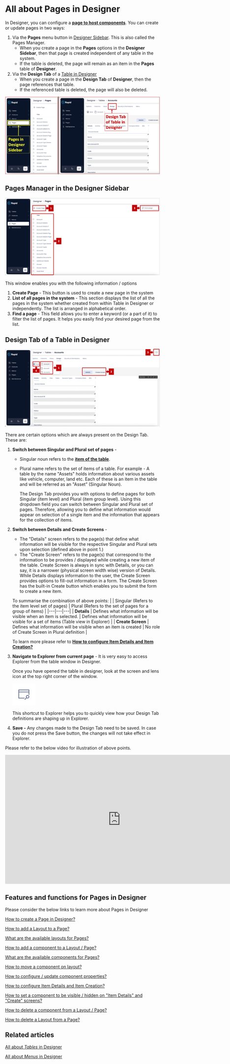 # All about Pages in Designer

In Designer, you can configure a [**page to host components**](</docs/Rapid/3-User Manual/glossary/glossary.md#page> "Page and component"). You can create or update pages in two ways:

1. Via the **Pages** menu button in [Designer Sidebar](</docs/Rapid/3-User Manual/glossary/glossary.md#sidebar> "Sidebar"). This is also called the Pages Manager.
    -  When you create a page in the **Pages** options in the **Designer Sidebar**, then that page is created independent of any table in the system.
    - If the table is deleted, the page will remain as an item in the **Pages** table of **Designer**.
2. Via the **Design Tab** of a [Table in Designer](/docs/Rapid/4-Keyper%20Manual/2-Designer/1-Tables/1-all-about-tables-in-designer/1-all-about-tables-in-designer.md "All about Tables in Designer")
    - When you create a page in the **Design Tab** of **Designer**, then the page references that table.
    - If the referenced table is deleted, the page will also be deleted.

![Navigate to page design tab](<Navigate to Page design tab.png>)

## Pages Manager in the Designer Sidebar

![Pages page layout](<Pages page layout.png>)

This window enables you with the following information / options

1. **Create Page** - This button is used to create a new page in the system
2. **List of all pages in the system** - This section displays the list of all the pages in the system whether created from within Table in Designer or independently. The list is arranged in alphabetical order.
3. **Find a page** - This field allows you to enter a keyword (or a part of it) to filter the list of pages. It helps you easily find your desired page from the list.

## Design Tab of a Table in Designer

![Design tab page layout](<Table Design tab layout.png>)

There are certain options which are always present on the Design Tab. These are:

1. **Switch between Singular and Plural set of pages** - 
    - Singular noun refers to the [**item of the table**](</docs/Rapid/3-User Manual/glossary/glossary.md#table-items-and-columns> "Table items and columns").
    - Plural name refers to the set of items of a table. For example - A table by the name "Assets" holds information about various assets like vehicle, computer, land etc. Each of these is an item in the table and will be referred as an "Asset" (Singular Noun).  
          
        The Design Tab provides you with options to define pages for both Singular (item level) and Plural (item group level). Using this dropdown field you can switch between Singular and Plural set of pages. Therefore, allowing you to define what information would appear on selection of a single item and the information that appears for the collection of items.
2. **Switch between Details and Create Screens** - 
    - The "Details" screen refers to the page(s) that define what information will be visible for the respective Singular and Plural sets upon selection (defined above in point 1.)
    - The "Create Screen" refers to the page(s) that correspond to the information to be provides / displayed while creating a new item of the table. Create Screen is always in sync with Details, or you can say, it is a narrower (physical screen width wise) version of Details. While Details displays information to the user, the Create Screen provides options to fill-out information in a form. The Create Screen has the built-in Create button which enables you to submit the form to create a new item.  
          
    To summarise the combination of above points:
    |   | Singular (Refers to the item level set of pages) | Plural (Refers to the set of pages for a group of items) |
    |---|---|---|
    | **Details** | Defines what information will be visible when an item is selected. | Defines what information will be visible for a set of items (Table view in Explorer) |
    | **Create Screen** | Defines what information will be visible when an item is created | No role of Create Screen in Plural definition |
    
    To learn more please refer to [**How to configure Item Details and Item Creation?**](/docs/Rapid/4-Keyper%20Manual/2-Designer/2-Pages/5-how-to-guides/how-to-configure-item-details-and-item-creation/how-to-configure-item-details-and-item-creation.md "How to configure Item Details and Item Creation?")
3. **Navigate to Explorer from current page** - It is very easy to access Explorer from the table window in Designer.
    
    Once you have opened the table in designer, look at the screen and lens icon at the top right corner of the window.  
      
    ![Go to Explorer button](<Go To Explorer button.png>)
    
    This shortcut to Explorer helps you to quickly view how your Design Tab definitions are shaping up in Explorer.
4. **Save -** Any changes made to the Design Tab need to be saved. In case you do not press the Save button, the changes will not take effect in Explorer.

Please refer to the below video for illustration of above points.

<iframe allowfullscreen="allowfullscreen" frameborder="0" height="420" src="https://www.youtube.com/embed/NyhF0gWS7lk?si=VgEXLlrMQ0yhxdY2" title="YouTube video player" width="750"></iframe>

## Features and functions for Pages in Designer

Please consider the below links to learn more about Pages in Designer

[How to create a Page in Designer?](/docs/Rapid/4-Keyper%20Manual/2-Designer/2-Pages/5-how-to-guides/how-to-create-pages/how-to-create-pages.md "How to create a Page in Designer?")

[How to add a Layout to a Page?](/docs/Rapid/4-Keyper%20Manual/2-Designer/2-Pages/5-how-to-guides/how-to-add-a-layout-to-a-page/how-to-add-a-layout-to-a-page.md "How to add a Layout to a Page?")

[What are the available layouts for Pages?](/docs/Rapid/4-Keyper%20Manual/2-Designer/2-Pages/4-Layouts/list-of-available-layouts/list-of-available-layouts.md "What are the available layouts for Pages?")

[How to add a component to a Layout / Page?](/docs/Rapid/4-Keyper%20Manual/2-Designer/2-Pages/5-how-to-guides/how-to-add-a-component/how-to-add-a-component.md "How to add a component to a Page?")

[What are the available components for Pages?](/docs/Rapid/4-Keyper%20Manual/2-Designer/2-Pages/3-Components/1-overview/1-overview.md "What are the available components for Pages?")

[How to move a component on layout?](/docs/Rapid/4-Keyper%20Manual/2-Designer/2-Pages/5-how-to-guides/how-to-arrange-a-component-on-a-grid/how-to-arrange-a-component-on-a-grid.md "How to move a component on layout?")

[How to configure / update component properties?](/docs/Rapid/4-Keyper%20Manual/2-Designer/2-Pages/5-how-to-guides/how-to-configure-a-component/how-to-configure-a-component.md "How to configure / update component properties?")

[How to configure Item Details and Item Creation?](/docs/Rapid/4-Keyper%20Manual/2-Designer/2-Pages/5-how-to-guides/how-to-configure-item-details-and-item-creation/how-to-configure-item-details-and-item-creation.md "How to configure Item Details and Item Creation?")

[How to set a component to be visible / hidden on "Item Details" and "Create" screens?](/docs/Rapid/4-Keyper%20Manual/2-Designer/2-Pages/5-how-to-guides/how-to-hide-components-on-breakpoints/how-to-hide-components-on-breakpoints.md "How to set a component to be visible / hidden on 'Item Details' and 'Create' screens?")

[How to delete a component from a Layout / Page?](/docs/Rapid/4-Keyper%20Manual/2-Designer/2-Pages/5-how-to-guides/how-to-delete-a-component-from-a-page/how-to-delete-a-component-from-a-page.md "How to delete a component from a Layout / Page?")

[How to delete a Layout from a Page?](/docs/Rapid/4-Keyper%20Manual/2-Designer/2-Pages/5-how-to-guides/how-to-delete-a-layout-from-a-page/how-to-delete-a-layout-from-a-page.md "How to delete a Layout from a Page?")

## Related articles

[All about *Tables* in Designer](/docs/Rapid/4-Keyper%20Manual/2-Designer/1-Tables/1-all-about-tables-in-designer/1-all-about-tables-in-designer.md "All about Tables in Designer")

[All about *Menus* in Designer](/docs/Rapid/4-Keyper%20Manual/2-Designer/2-Pages/1-all-about-pages-in-designer.md "All about Menus in Designer")
